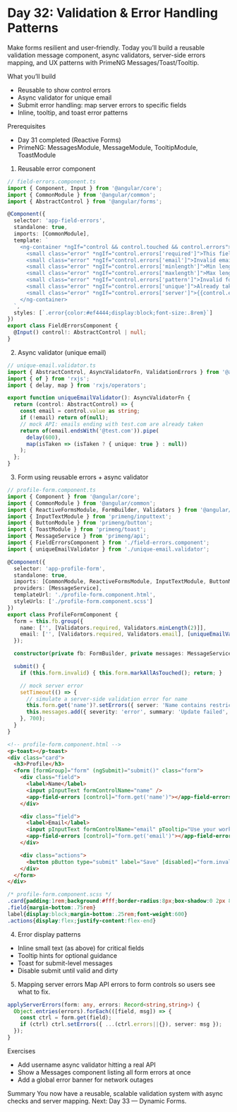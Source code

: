 # Day 32: Validation & Error Handling Patterns

Make forms resilient and user-friendly. Today you’ll build a reusable validation message component, async validators, server-side errors mapping, and UX patterns with PrimeNG Messages/Toast/Tooltip.

What you’ll build
- Reusable <app-field-errors> to show control errors
- Async validator for unique email
- Submit error handling: map server errors to specific fields
- Inline, tooltip, and toast error patterns

Prerequisites
- Day 31 completed (Reactive Forms)
- PrimeNG: MessagesModule, MessageModule, TooltipModule, ToastModule

1) Reusable error component

```ts
// field-errors.component.ts
import { Component, Input } from '@angular/core';
import { CommonModule } from '@angular/common';
import { AbstractControl } from '@angular/forms';

@Component({
  selector: 'app-field-errors',
  standalone: true,
  imports: [CommonModule],
  template: `
    <ng-container *ngIf="control && control.touched && control.errors">
      <small class="error" *ngIf="control.errors['required']">This field is required.</small>
      <small class="error" *ngIf="control.errors['email']">Invalid email.</small>
      <small class="error" *ngIf="control.errors['minlength']">Min length: {{control.errors['minlength'].requiredLength}}</small>
      <small class="error" *ngIf="control.errors['maxlength']">Max length: {{control.errors['maxlength'].requiredLength}}</small>
      <small class="error" *ngIf="control.errors['pattern']">Invalid format.</small>
      <small class="error" *ngIf="control.errors['unique']">Already taken.</small>
      <small class="error" *ngIf="control.errors['server']">{{control.errors['server']}}</small>
    </ng-container>
  `,
  styles: [`.error{color:#ef4444;display:block;font-size:.8rem}`]
})
export class FieldErrorsComponent {
  @Input() control!: AbstractControl | null;
}
```

2) Async validator (unique email)

```ts
// unique-email.validator.ts
import { AbstractControl, AsyncValidatorFn, ValidationErrors } from '@angular/forms';
import { of } from 'rxjs';
import { delay, map } from 'rxjs/operators';

export function uniqueEmailValidator(): AsyncValidatorFn {
  return (control: AbstractControl) => {
    const email = control.value as string;
    if (!email) return of(null);
    // mock API: emails ending with test.com are already taken
    return of(email.endsWith('@test.com')).pipe(
      delay(600),
      map(isTaken => (isTaken ? { unique: true } : null))
    );
  };
}
```

3) Form using reusable errors + async validator

```ts
// profile-form.component.ts
import { Component } from '@angular/core';
import { CommonModule } from '@angular/common';
import { ReactiveFormsModule, FormBuilder, Validators } from '@angular/forms';
import { InputTextModule } from 'primeng/inputtext';
import { ButtonModule } from 'primeng/button';
import { ToastModule } from 'primeng/toast';
import { MessageService } from 'primeng/api';
import { FieldErrorsComponent } from './field-errors.component';
import { uniqueEmailValidator } from './unique-email.validator';

@Component({
  selector: 'app-profile-form',
  standalone: true,
  imports: [CommonModule, ReactiveFormsModule, InputTextModule, ButtonModule, ToastModule, FieldErrorsComponent],
  providers: [MessageService],
  templateUrl: './profile-form.component.html',
  styleUrls: ['./profile-form.component.scss']
})
export class ProfileFormComponent {
  form = this.fb.group({
    name: ['', [Validators.required, Validators.minLength(2)]],
    email: ['', [Validators.required, Validators.email], [uniqueEmailValidator()]]
  });

  constructor(private fb: FormBuilder, private messages: MessageService) {}

  submit() {
    if (this.form.invalid) { this.form.markAllAsTouched(); return; }

    // mock server error
    setTimeout(() => {
      // simulate a server-side validation error for name
      this.form.get('name')?.setErrors({ server: 'Name contains restricted words.'});
      this.messages.add({ severity: 'error', summary: 'Update failed', detail: 'Please fix form errors.'});
    }, 700);
  }
}
```

```html
<!-- profile-form.component.html -->
<p-toast></p-toast>
<div class="card">
  <h3>Profile</h3>
  <form [formGroup]="form" (ngSubmit)="submit()" class="form">
    <div class="field">
      <label>Name</label>
      <input pInputText formControlName="name" />
      <app-field-errors [control]="form.get('name')"></app-field-errors>
    </div>

    <div class="field">
      <label>Email</label>
      <input pInputText formControlName="email" pTooltip="Use your work email" tooltipPosition="right" />
      <app-field-errors [control]="form.get('email')"></app-field-errors>
    </div>

    <div class="actions">
      <button pButton type="submit" label="Save" [disabled]="form.invalid"></button>
    </div>
  </form>
</div>
```

```scss
/* profile-form.component.scss */
.card{padding:1rem;background:#fff;border-radius:8px;box-shadow:0 2px 8px rgba(0,0,0,.06)}
.field{margin-bottom:.75rem}
label{display:block;margin-bottom:.25rem;font-weight:600}
.actions{display:flex;justify-content:flex-end}
```

4) Error display patterns
- Inline small text (as above) for critical fields
- Tooltip hints for optional guidance
- Toast for submit-level messages
- Disable submit until valid and dirty

5) Mapping server errors
Map API errors to form controls so users see what to fix.

```ts
applyServerErrors(form: any, errors: Record<string,string>) {
  Object.entries(errors).forEach(([field, msg]) => {
    const ctrl = form.get(field);
    if (ctrl) ctrl.setErrors({ ...(ctrl.errors||{}), server: msg });
  });
}
```

Exercises
- Add username async validator hitting a real API
- Show a Messages component listing all form errors at once
- Add a global error banner for network outages

Summary
You now have a reusable, scalable validation system with async checks and server mapping. Next: Day 33 — Dynamic Forms.
